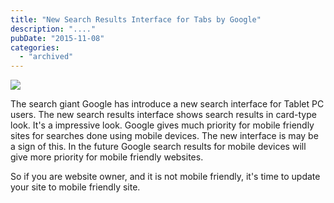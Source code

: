 ```yaml
---
title: "New Search Results Interface for Tabs by Google"
description: "...."
pubDate: "2015-11-08"
categories: 
  - "archived"
---
```


[![](/images/google-search-new-for-tablets.jpg)](http://1.bp.blogspot.com/-zB6OPOrITHg/Vj9ntmI1NjI/AAAAAAAACgQ/rqeHsz4rjms/s1600/google-search-new-for-tablets.jpg)

  
The search giant Google has introduce a new search interface for Tablet PC users. The new search results interface shows search results in card-type look. It's a impressive look. Google gives much priority for mobile friendly sites for searches done using mobile devices. The new interface is may be a sign of this. In the future Google search results for mobile devices will give more priority for mobile friendly websites.  
  
So if you are website owner, and it is not mobile friendly, it's time to update your site to mobile friendly site.
